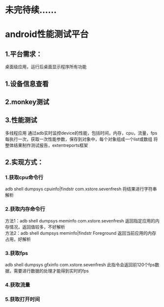 # 未完待续……
# android性能测试平台
## 1.平台需求：
桌面级应用，运行后桌面显示程序所有功能
## 1.设备信息查看
## 2.monkey测试
## 3.性能测试
多线程应用
通过adb实时监控device的性能，包括时间，内存，cpu，流量，fps
每执行一次，获取一次性能参数，保存到对象中，每个对象组成一个list或数组
将整体结果制作测试报告，extentreports框架
## 2.实现方式：
### 1.获取cpu命令行
adb shell dumpsys cpuinfo|findstr com.xstore.sevenfresh
将结果进行字符串解析
### 2.获取内存命令行
方法1：adb shell dumpsys meminfo com.xstore.sevenfresh
返回指定应用的内存情况，返回值较多，不好解析<br>
方法2：adb shell dumpsys meminfo|findstr Foreground
返回当前应用的内存占用，好解析<br>
### 3.获取fps
adb shell dumpsys gfxinfo com.xstore.sevenfresh
此指令会返回前120个fps数据，需要进行数据的处理才能得到实时的fps
### 4.获取流量
### 5.获取打开时间
